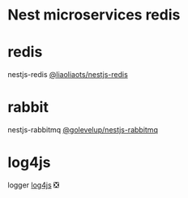 # Nest microservices redis

# redis
nestjs-redis [@liaoliaots/nestjs-redis
](https://www.npmjs.com/package/@liaoliaots/nestjs-redis)

# rabbit
nestjs-rabbitmq [@golevelup/nestjs-rabbitmq](https://github.com/golevelup/nestjs/tree/master/packages/rabbitmq)

# log4js
logger [log4js](https://www.npmjs.com/package/log4js) ❎